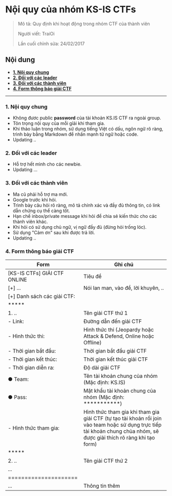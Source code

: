 # Nội quy của nhóm KS-IS CTFs

> Mô tả: Quy định khi hoạt động trong nhóm CTF của thành viên 
>
> Người viết: TraiOi
>
> Lần cuối chỉnh sửa: 24/02/2017

## Nội dung

* **[1. Nội quy chung](#noi-quy-chung)**
* **[2. Đối với các leader](#doi-voi-cac-leader)**
* **[3. Đối với các thành viên](#doi-voi-cac-thanh-vien)**
* **[4. Form thông báo giải CTF](#form-thong-bao-giai-CTF)**

----

<a name="noi-quy-chung"></a>
### 1. Nội quy chung
* Không đươc public **password** của tài khoản KS.IS CTF ra ngoài group.
* Tôn trọng nội quy của mỗi gỉải khi tham gia.
* Khi thảo luận trong nhóm, sử dụng tiếng Việt có dấu, ngôn ngữ rõ ràng, trình bày bằng Markdown để nhấn mạnh từ ngữ hoặc code.
* Updating ..

<a name="doi-voi-cac-leader"></a>
### 2. Đối với các leader

* Hỗ trợ hết mình cho các newbie.
* Updating ...

<a name="doi-voi-cac-thanh-vien"></a>
### 3. Đối với các thành viên

* Ma cũ phải hỗ trợ ma mới.
* Google trước khi hỏi.
* Trình bày câu hỏi rõ ràng, mô tả chính xác và đầy đủ thông tin, có link dẫn chứng cụ thể càng tốt.
* Hạn chế inbox/private message khi hỏi để chia sẻ kiến thức cho các thành viên khác.
* Khi hỏi có sử dụng chủ ngữ, vị ngữ đầy đủ (đừng hỏi trống lóc).
* Sử dụng "Cảm ơn" sau khi được trả lời.
* Updating ..

<a name="form-thong-bao-giai-CTF"></a>
### 4. Form thông báo giải CTF

| Form | Ghi chú |
|------|---------|
| [KS-IS CTFs] GIẢI CTF ONLINE | Tiêu đề |
| [+] ... | Nói lan man, vào đề, lời khuyên, .. |
| [+] Danh sách các giải CTF: | |
| ***** | |
| 1. .. | Tên giải CTF thứ 1 |
| - Link: | Đường dẫn đến giải CTF |
| - Hình thức thi: | Hình thức thi (Jeopardy hoặc Attack & Defend, Online hoặc Offline)
| - Thời gian bắt đầu: | Thời gian bắt đầu giải CTF |
| - Thời gian kết thúc: | Thời gian kết thúc giải CTF |
| - Thời gian diễn ra: | Độ dài giải CTF |
| ● Team: | Tên tài khoản chung của nhóm (Mặc định: KS.IS) |
| ● Pass: | Mật khẩu tài khoản chung của nhóm (Mặc định: ***********)
| - Hình thức tham gia: | Hình thức tham gia khi tham gia giải CTF (tự tạo tài khoản rồi join vào team hoặc sử dụng trực tiếp tài khoản chung chủa nhóm, sẽ được giải thích rõ ràng khi tạo form) | 
| ***** |
| 2. .. | Tên giải CTF thứ 2 |
| ... | | |
| ===================== | |
| ... | Thông tin thêm |